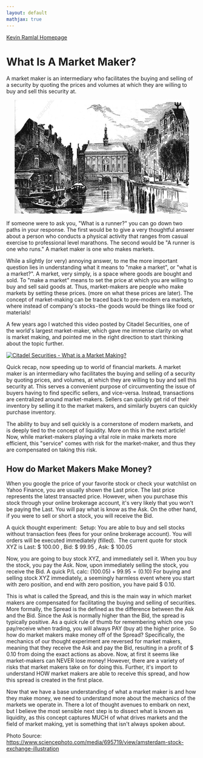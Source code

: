 ```yaml
---
layout: default
mathjax: true
---
```

[Kevin Ramlal Homepage](https://kevinramlal.github.io)


# What Is A Market Maker?
A market maker is an intermediary who facilitates the buying and selling of a security by quoting the prices and volumes at which they are willing to buy and sell this security at.
<p align="center">
  <img width="460" height="300" src="amsterdam.jpg">
</p>


If someone were to ask you, "What is a runner?" you can go down two paths in your response. The first would be to give a very thoughtful answer about a person who conducts a physical activity that ranges from casual exercise to professional level marathons. The second would be "A runner is one who runs."
A market maker is one who makes markets.

While a slightly (or very) annoying answer, to me the more important question lies in understanding what it means to "make a market", or "what is a market?".
A market, very simply, is a space where goods are bought and sold. To "make a market" means to set the price at which you are willing to buy and sell said goods at. Thus, market-makers are people who make markets by setting these prices. (more on what these prices are later). The concept of market-making can be traced back to pre-modern era markets, where instead of company's stocks - the goods would be things like food or materials!

A few years ago I watched this video posted by Citadel Securities, one of the world's largest market-maker, which gave me immense clarity on what is market making, and pointed me in the right direction to start thinking about the topic further.

[![Citadel Securities - What is a Market Making?](https://img.youtube.com/vi/KsKsyW5vp6A/0.jpg)](https://youtu.be/KsKsyW5vp6A)


Quick recap, now speeding up to world of financial markets. A market maker is an intermediary who facilitates the buying and selling of a security by quoting prices, and volumes, at which they are willing to buy and sell this security at. This serves a convenient purpose of circumventing the issue of buyers having to find specific sellers, and vice-versa. Instead, transactions are centralized around market-makers. Sellers can quickly get rid of their inventory by selling it to the market makers, and similarly buyers can quickly purchase inventory.

The ability to buy and sell quickly is a cornerstone of modern markets, and is deeply tied to the concept of liquidity. More on this in the next article!
Now, while market-makers playing a vital role in make markets more efficient, this "service" comes with risk for the market-maker, and thus they are compensated on taking this risk. 

## How do Market Makers Make Money? 

When you google the price of your favorite stock or check your watchlist on Yahoo Finance, you are usually shown the Last price. The last price represents the latest transacted price. However, when you purchase this stock through your online brokerage account, it's very likely that you won't be paying the Last. You will pay what is know as the Ask. On the other hand, if you were to sell or short a stock, you will receive the Bid. 

A quick thought experiment: 
Setup:
You are able to buy and sell stocks without transaction fees (fees for your online brokerage account).
You will orders will be executed immediately (filled). 
The current quote for stock XYZ is Last: \$ 100.00 , Bid: \$ 99.95 , Ask: \$ 100.05

Now, you are going to buy stock XYZ, and immediately sell it. When you buy the stock, you pay the Ask. Now, upon immediately selling the stock, you receive the Bid. A quick P/L calc: $(100.05) + 99.95 = (0.10)$
For buying and selling stock XYZ immediately, a seemingly harmless event where you start with zero position, and end with zero position, you have paid \$ 0.10.

This is what is called the Spread, and this is the main way in which market makers are compensated for facilitating the buying and selling of securities. More formally, the Spread is the defined as the difference between the Ask and the Bid. Since the Ask is normally higher than the Bid, the spread is typically positive. As a quick rule of thumb for remembering which one you pay/receive when trading, you will always PAY (buy at) the higher price.
 
So how do market makers make money off of the Spread? Specifically, the mechanics of our thought experiment are reversed for market makers, meaning that they receive the Ask and pay the Bid, resulting in a profit of \$ 0.10 from doing the exact actions as above. Now, at first it seems like market-makers can NEVER lose money! However, there are a variety of risks that market makers take on for doing this. Further, it's import to understand HOW market makers are able to receive this spread, and how this spread is created in the first place. 

Now that we have a base understanding of what a market maker is and how they make money, we need to understand more about the mechanics of the markets we operate in. There a lot of thought avenues to embark on next, but I believe the most sensible next step is to dissect what is known as liquidity, as this concept captures MUCH of what drives markets and the field of market making, yet is something that isn't always spoken about. 

Photo Source: https://www.sciencephoto.com/media/695719/view/amsterdam-stock-exchange-illustration
